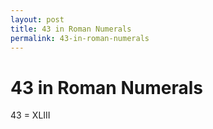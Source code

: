 ```yaml
---
layout: post
title: 43 in Roman Numerals
permalink: 43-in-roman-numerals
---
```


# 43 in Roman Numerals

43 = XLIII
